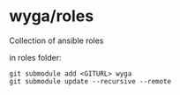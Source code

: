# wyga/roles

Collection of ansible roles


in roles folder:
```
git submodule add <GITURL> wyga
git submodule update --recursive --remote
```
